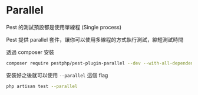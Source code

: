 # Parallel

Pest 的測試預設都是使用單線程 (Single process)

Pest 提供 parallel 套件，讓你可以使用多線程的方式執行測試，縮短測試時間

透過 composer 安裝

```bash
composer require pestphp/pest-plugin-parallel --dev --with-all-dependencies
```

安裝好之後就可以使用 `--parallel` 這個 flag

```bash
php artisan test --parallel
```
